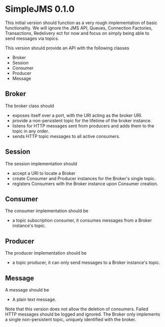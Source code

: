 # SimpleJMS 0.1.0

This initial version should function as a very rough implementation of basic functionality.  We will ignore the JMS API,
Queues, Connection Factories, Transactions, Redelivery ect for now and focus on simply being able to send messages via
topics.

This version should provide an API with the following classes
+   Broker
+   Session
+   Consumer
+   Producer
+   Message
    
## Broker
The broker class should
+   exposes itself over a port, with the URI acting as the broker URI.
+   provide a non-persistent topic for the lifetime of the broker instance.
+   listens for HTTP messages sent from producers and adds them to the topic in any order.
+   sends HTTP topic messages to all active consumers.
    
## Session
The session implementation should
+   accept a URI to locate a Broker
+   create Consumer and Producer instances for the Broker's single topic.
+   registers Consumers with the Broker instance upon Consumer creation.

## Consumer
The consumer implementation should be
+   a topic subscription consumer, it consumes messages from a Broker instance's topic.

## Producer
The producer implementation should be
+   a topic producer, it can only send messages to a Broker instance's topic.

## Message
A message should be
+   A plain text message.

Note that this version does not allow the deletion of consumers.  Failed HTTP messages should be logged and ignored.
The Broker only implements a single non-persistent topic, uniquely identified with the broker.
